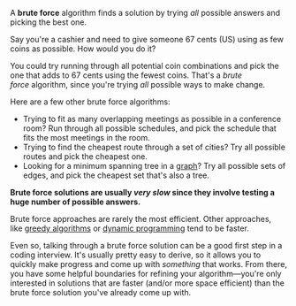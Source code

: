 
A **brute force** algorithm finds a solution by trying _all_ possible answers and picking the best one.

Say you're a cashier and need to give someone 67 cents (US) using as few coins as possible. How would you do it?

You could try running through all potential coin combinations and pick the one that adds to 67 cents using the fewest coins. That's a _brute force_ algorithm, since you're trying _all_ possible ways to make change.

Here are a few other brute force algorithms:

- Trying to fit as many overlapping meetings as possible in a conference room? Run through all possible schedules, and pick the schedule that fits the most meetings in the room.
- Trying to find the cheapest route through a set of cities? Try all possible routes and pick the cheapest one.
- Looking for a minimum spanning tree in a [graph](https://www.interviewcake.com/concept/graph)? Try all possible sets of edges, and pick the cheapest set that's also a tree.

**Brute force solutions are usually _very slow_ since they involve testing a huge number of possible answers.**

Brute force approaches are rarely the most efficient. Other approaches, like [greedy algorithms](https://www.interviewcake.com/concept/greedy) or [dynamic programming](https://www.interviewcake.com/concept/bottom-up) tend to be faster.

Even so, talking through a brute force solution can be a good first step in a coding interview. It's usually pretty easy to derive, so it allows you to quickly make progress and come up with _something_ that works. From there, you have some helpful boundaries for refining your algorithm—you're only interested in solutions that are faster (and/or more space efficient) than the brute force solution you've already come up with.
